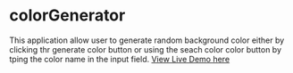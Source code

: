 # colorGenerator
This application allow user to generate random background color either by clicking thr generate color button or using the seach color color button by tping the color name in the input field.
[View Live Demo here](https://damilolaabiona.github.io/colorGenerator/)
